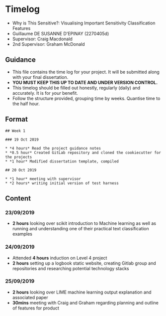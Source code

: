 # Timelog

* Why is This Sensitive?: Visualising Important Sensitivity Classification Features
* Guillaume DE SUSANNE D'EPINAY (2270405d)
* Supervisor: Craig Macdonald
* 2nd Supervisor: Graham McDonald

## Guidance

* This file contains the time log for your project. It will be submitted along with your final dissertation.
* **YOU MUST KEEP THIS UP TO DATE AND UNDER VERSION CONTROL.**
* This timelog should be filled out honestly, regularly (daily) and accurately. It is for *your* benefit.
* Follow the structure provided, grouping time by weeks.  Quantise time to the half hour.

## Format
```
## Week 1

### 19 Oct 2019

* *4 hours* Read the project guidance notes
* *0.5 hour* Created GitLab repository and cloned the cookiecutter for the projects
* *1 hour* Modified dissertation template, compiled

## 20 Oct 2019

* *1 hour* meeting with supervisor
* *2 hours* writing initial version of test harness
```

## Content

### 23/09/2019
* **2 hours** looking over scikit introduction to Machine learning as well as running and understanding one of their practical text classification examples

### 24/09/2019

* Attended **4 hours** induction on Level 4 project
* **2 hours** setting up a logbook static website, creating Gitlab group and repositories and researching potential technology stacks

### 25/09/2019

* **2 hours** looking over LIME machine learning output explanation and associated paper
* **30mins** meeting with Craig and Graham regarding planning and outline of features for product
